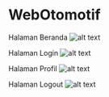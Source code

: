 # WebOtomotif
Halaman Beranda
![alt text](https://github.com/Kynantio/WebOtomotif/blob/master/tugasakhir/hasil/Halaman%20Beranda.PNG)

Halaman Login
![alt text](https://github.com/Kynantio/WebOtomotif/blob/master/tugasakhir/hasil/Halaman%20Login.PNG)

Halaman Profil
![alt text](https://github.com/Kynantio/WebOtomotif/blob/master/tugasakhir/hasil/Halaman%20Profil.PNG)

Halaman Logout
![alt text](https://github.com/Kynantio/WebOtomotif/blob/master/tugasakhir/hasil/Halaman%20Logout.PNG)
